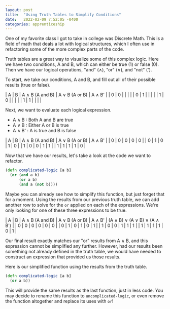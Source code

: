 ```yaml
---
layout: post
title:  "Using Truth Tables to Simplify Conditions"
date:   2022-02-09 7:52:05 -0400
categories: apprenticeship
---
```


One of my favorite class I got to take in college was Discrete Math.
This is a field of math that deals a lot with logical structures, 
which I often use in refactoring some of the more complex parts of the code.

Truth tables are a great way to visualize some of this complex logic.
Here we have two conditions, A and B, which can either be true (1) or false (0).
Then we have our logical operations, "and" (∧), "or" (∨), and "not" (').

To start, we take our conditions, A and B, and fill out all of their possible results
(true or false).

| A | B | A ∧ B (A and B) | A ∨ B (A or B) | A ∧ B' |
| 0 | 0 |  |  |  |
| 0 | 1 |  |  |  |
| 1 | 0 |  |  |  |
| 1 | 1 |  |  |  |

Next, we want to evaluate each logical expression.
- A ∧ B  : Both A and B are true
- A ∨ B  : Either A or B is true
- A ∧ B' : A is true and B is false

| A | B | A ∧ B (A and B) | A ∨ B (A or B) | A ∧ B' |
| 0 | 0 | 0 | 0 | 0 |
| 0 | 1 | 0 | 1 | 0 |
| 1 | 0 | 0 | 1 | 1 |
| 1 | 1 | 1 | 1 | 0 |

Now that we have our results, let's take a look at the code we
want to refactor.

````clojure
(defn complicated-logic [a b]
  (or (and a b)
      (or a b)
      (and a (not b))))
````

Maybe you can already see how to simplify this function, but just forget that for a moment.
Using the results from our previous truth table, we can add another row 
to solve for the `or` applied on each of the expressions. We're only 
looking for one of these three expressions to be true.

| A | B | A ∧ B (A and B) | A ∨ B (A or B) | A ∧ B' | (A ∧ B) ∨ (A ∨ B) ∨ (A ∧ B') |
| 0 | 0 | 0 | 0 | 0 | 0 |
| 0 | 1 | 0 | 1 | 0 | 1 |
| 1 | 0 | 0 | 1 | 1 | 1 |
| 1 | 1 | 1 | 1 | 0 | 1 |

Our final result exactly matches our "or" results from A ∧ B, and this expression 
cannot be simplified any further. However, had our results been something not already
defined in the truth table, we would have needed to construct an expression that provided
us those results.

Here is our simplified function using the results from the truth table.

````clojure
(defn complicated-logic [a b] 
  (or a b))
````

This will provide the same results as the last function, just in less code.
You may decide to rename this function to `uncomplicated-logic`,
or even remove the function altogether and replace its uses with `or`!

[discrete-math]: https://en.wikipedia.org/wiki/Discrete_mathematics